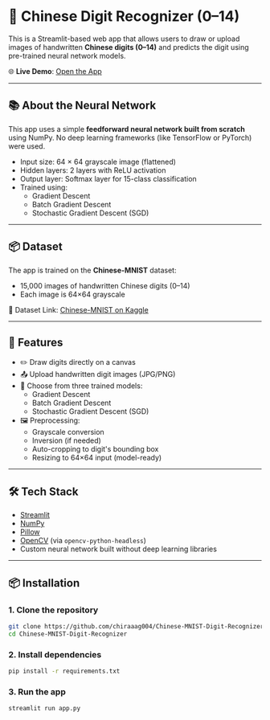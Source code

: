 # 🧠 Chinese Digit Recognizer (0–14)

This is a Streamlit-based web app that allows users to draw or upload images of handwritten **Chinese digits (0–14)** and predicts the digit using pre-trained neural network models.

🌐 **Live Demo**: [Open the App](https://chinese-mnist-digit-recognizer-qjbmzzqlcpuzufdjsjpxq8.streamlit.app/)

---

## 📚 About the Neural Network

This app uses a simple **feedforward neural network built from scratch** using NumPy. No deep learning frameworks (like TensorFlow or PyTorch) were used.

- Input size: 64 × 64 grayscale image (flattened)
- Hidden layers: 2 layers with ReLU activation
- Output layer: Softmax layer for 15-class classification
- Trained using:
  - Gradient Descent
  - Batch Gradient Descent
  - Stochastic Gradient Descent (SGD)

---

## 📦 Dataset

The app is trained on the **Chinese-MNIST** dataset:
- 15,000 images of handwritten Chinese digits (0–14)
- Each image is 64×64 grayscale

📂 Dataset Link: [Chinese-MNIST on Kaggle](https://www.kaggle.com/datasets/fedesoriano/chinese-mnist-digit-recognizer)

---

## 🚀 Features

- ✏️ Draw digits directly on a canvas
- 📤 Upload handwritten digit images (JPG/PNG)
- 🔀 Choose from three trained models:
  - Gradient Descent
  - Batch Gradient Descent
  - Stochastic Gradient Descent (SGD)
- 🖼️ Preprocessing:
  - Grayscale conversion
  - Inversion (if needed)
  - Auto-cropping to digit's bounding box
  - Resizing to 64×64 input (model-ready)

---

## 🛠️ Tech Stack

- [Streamlit](https://streamlit.io/)
- [NumPy](https://numpy.org/)
- [Pillow](https://python-pillow.org/)
- [OpenCV](https://opencv.org/) (via `opencv-python-headless`)
- Custom neural network built without deep learning libraries

---

## 📦 Installation

### 1. Clone the repository

```bash
git clone https://github.com/chiraaag004/Chinese-MNIST-Digit-Recognizer.git
cd Chinese-MNIST-Digit-Recognizer
```

### 2. Install dependencies

```bash
pip install -r requirements.txt
```

### 3. Run the app

```bash
streamlit run app.py
```
